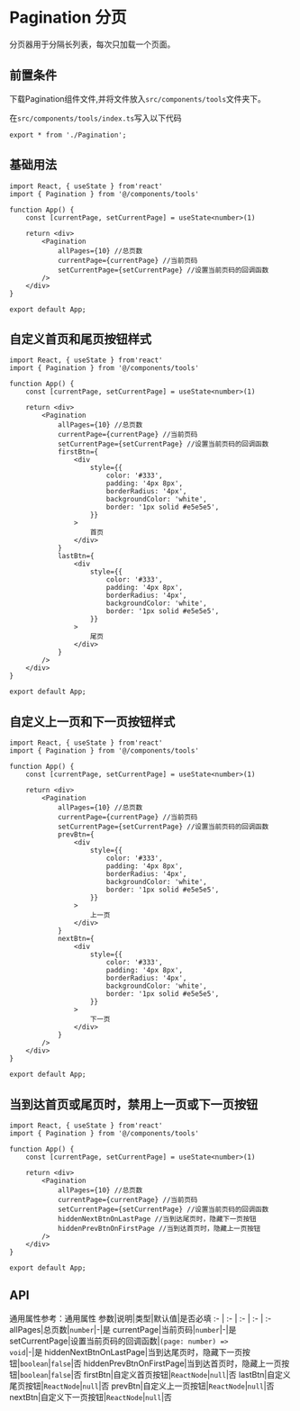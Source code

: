 # Pagination 分页
分页器用于分隔长列表，每次只加载一个页面。

## 前置条件
下载Pagination组件文件,并将文件放入`src/components/tools`文件夹下。

在`src/components/tools/index.ts`写入以下代码
```tsx
export * from './Pagination';
```

## 基础用法
```tsx
import React, { useState } from'react'
import { Pagination } from '@/components/tools'

function App() {
    const [currentPage, setCurrentPage] = useState<number>(1)

    return <div>
        <Pagination
            allPages={10} //总页数
            currentPage={currentPage} //当前页码
            setCurrentPage={setCurrentPage} //设置当前页码的回调函数
        />
    </div>
}

export default App;
```

## 自定义首页和尾页按钮样式
```tsx
import React, { useState } from'react'
import { Pagination } from '@/components/tools'

function App() {
    const [currentPage, setCurrentPage] = useState<number>(1)

    return <div>
        <Pagination
            allPages={10} //总页数
            currentPage={currentPage} //当前页码
            setCurrentPage={setCurrentPage} //设置当前页码的回调函数
            firstBtn={
                <div
                    style={{
                        color: '#333',
                        padding: '4px 8px',
                        borderRadius: '4px',
                        backgroundColor: 'white',
                        border: '1px solid #e5e5e5',
                    }}
                >
                    首页
                </div>
            }
            lastBtn={
                <div
                    style={{
                        color: '#333',
                        padding: '4px 8px',
                        borderRadius: '4px',
                        backgroundColor: 'white',
                        border: '1px solid #e5e5e5',
                    }}
                >
                    尾页
                </div>
            }
        />
    </div>
}

export default App;
```

## 自定义上一页和下一页按钮样式
```tsx
import React, { useState } from'react'
import { Pagination } from '@/components/tools'

function App() {
    const [currentPage, setCurrentPage] = useState<number>(1)

    return <div>
        <Pagination
            allPages={10} //总页数
            currentPage={currentPage} //当前页码
            setCurrentPage={setCurrentPage} //设置当前页码的回调函数
            prevBtn={
                <div
                    style={{
                        color: '#333',
                        padding: '4px 8px',
                        borderRadius: '4px',
                        backgroundColor: 'white',
                        border: '1px solid #e5e5e5',
                    }}
                >
                    上一页
                </div>
            }
            nextBtn={
                <div
                    style={{
                        color: '#333',
                        padding: '4px 8px',
                        borderRadius: '4px',
                        backgroundColor: 'white',
                        border: '1px solid #e5e5e5',
                    }}
                >
                    下一页
                </div>
            }
        />
    </div>
}

export default App;
```

## 当到达首页或尾页时，禁用上一页或下一页按钮
```tsx
import React, { useState } from'react'
import { Pagination } from '@/components/tools'

function App() {
    const [currentPage, setCurrentPage] = useState<number>(1)

    return <div>
        <Pagination
            allPages={10} //总页数
            currentPage={currentPage} //当前页码
            setCurrentPage={setCurrentPage} //设置当前页码的回调函数
            hiddenNextBtnOnLastPage //当到达尾页时，隐藏下一页按钮
            hiddenPrevBtnOnFirstPage //当到达首页时，隐藏上一页按钮
        />
    </div>
}

export default App;
```

## API
通用属性参考：通用属性
参数|说明|类型|默认值|是否必填
:- | :- | :- | :- | :-
allPages|总页数|<code>number</code>|-|是
currentPage|当前页码|<code>number</code>|-|是
setCurrentPage|设置当前页码的回调函数|<code>(page: number) => void</code>|-|是
hiddenNextBtnOnLastPage|当到达尾页时，隐藏下一页按钮|<code>boolean</code>|<code>false</code>|否
hiddenPrevBtnOnFirstPage|当到达首页时，隐藏上一页按钮|<code>boolean</code>|<code>false</code>|否
firstBtn|自定义首页按钮|<code>ReactNode</code>|<code>null</code>|否
lastBtn|自定义尾页按钮|<code>ReactNode</code>|<code>null</code>|否
prevBtn|自定义上一页按钮|<code>ReactNode</code>|<code>null</code>|否
nextBtn|自定义下一页按钮|<code>ReactNode</code>|<code>null</code>|否
